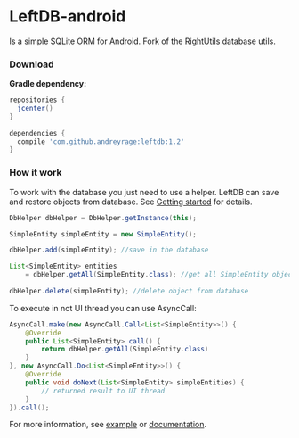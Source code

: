 # LeftDB-android
Is a simple SQLite ORM for Android. Fork of the [RightUtils](https://github.com/manfenixhome/RightUtils) database utils.

### Download
**Gradle dependency:**
``` groovy
repositories {
  jcenter()
}
    
dependencies {
  compile 'com.github.andreyrage:leftdb:1.2'
}
```

### How it work
To work with the database you just need to use a helper. LeftDB can save and restore objects from database.
See [Getting started](https://github.com/AndreyRage/LeftDB-android/wiki/Getting-started) for details.
``` java
DbHelper dbHelper = DbHelper.getInstance(this);

SimpleEntity simpleEntity = new SimpleEntity();

dbHelper.add(simpleEntity); //save in the database

List<SimpleEntity> entities 
    = dbHelper.getAll(SimpleEntity.class); //get all SimpleEntity objects from database
  
dbHelper.delete(simpleEntity); //delete object from database

```

To execute in not UI thread you can use AsyncCall:
``` java
AsyncCall.make(new AsyncCall.Call<List<SimpleEntity>>() {
    @Override
    public List<SimpleEntity> call() {
        return dbHelper.getAll(SimpleEntity.class)
    }
}, new AsyncCall.Do<List<SimpleEntity>>() {
    @Override
    public void doNext(List<SimpleEntity> simpleEntities) {
        // returned result to UI thread
    }
}).call();
```

For more information, see [example](https://github.com/AndreyRage/LeftDB-android/tree/master/sample) or [documentation](https://github.com/AndreyRage/LeftDB-android/wiki/Documentation).
